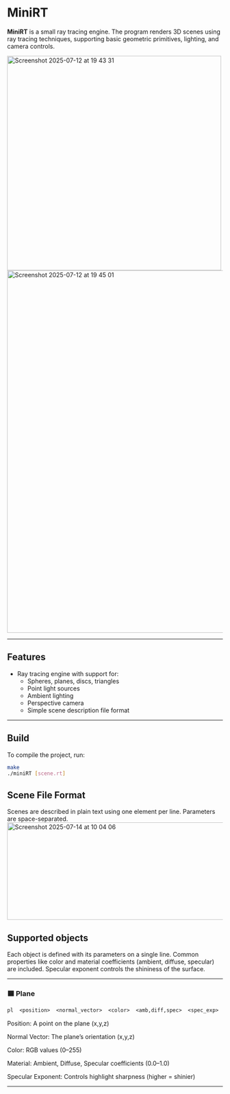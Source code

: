 # MiniRT
**MiniRT** is a small ray tracing engine. The program renders 3D scenes using ray tracing techniques, supporting basic geometric primitives, lighting, and camera controls.

<img height="500" alt="Screenshot 2025-07-12 at 19 43 31" src="https://github.com/user-attachments/assets/ce1c665e-c92e-4a14-b799-bfb0dc1fe4c1" />

<img width="1169" height="845" alt="Screenshot 2025-07-12 at 19 45 01" src="https://github.com/user-attachments/assets/9728a0a8-00f3-42e4-9b3c-92e847459d17" />

---

## Features

- Ray tracing engine with support for:
  - Spheres, planes, discs, triangles
  - Point light sources
  - Ambient lighting
  - Perspective camera
  - Simple scene description file format

---

## Build

To compile the project, run:

```bash
make
./miniRT [scene.rt]
```


## Scene File Format

Scenes are described in plain text using one element per line. Parameters are space-separated.
<img width="674" height="227" alt="Screenshot 2025-07-14 at 10 04 06" src="https://github.com/user-attachments/assets/cce3fe11-25c2-420c-bbff-eb0d5c95e7b6" />

## Supported objects

Each object is defined with its parameters on a single line. Common properties like color and material coefficients (ambient, diffuse, specular) are included. Specular exponent controls the shininess of the surface.

---

### 🟦 Plane

```txt
pl  <position>  <normal_vector>  <color>  <amb,diff,spec>  <spec_exp>  [optional label]
```
Position: A point on the plane (x,y,z)

Normal Vector: The plane’s orientation (x,y,z)

Color: RGB values (0–255)

Material: Ambient, Diffuse, Specular coefficients (0.0–1.0)

Specular Exponent: Controls highlight sharpness (higher = shinier)

---

